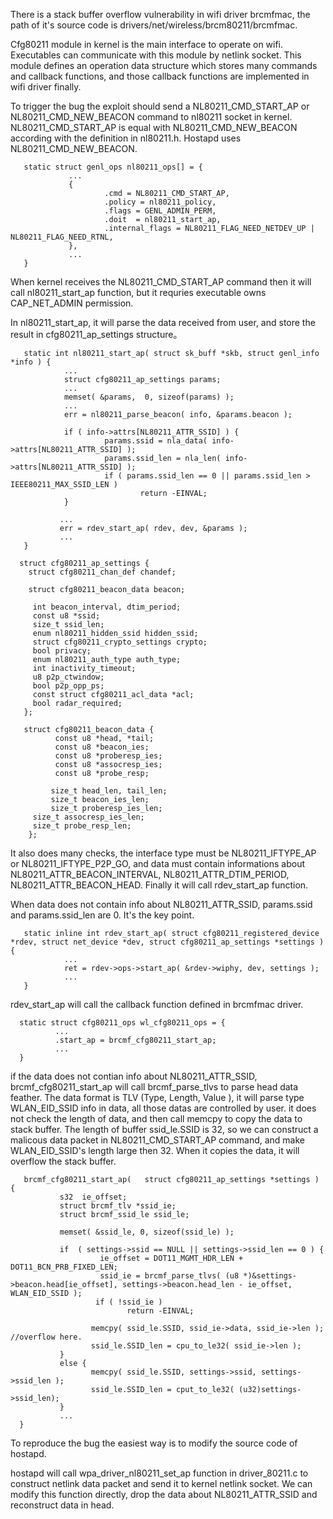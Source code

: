 There is a stack buffer overflow vulnerability in wifi driver brcmfmac, the path of it's source code
is drivers/net/wireless/brcm80211/brcmfmac.

Cfg80211 module in kernel is the main interface to operate on wifi. Executables can communicate with
this module by netlink socket. This module defines an operation data structure which stores many commands and callback functions, and those callback functions are implemented in wifi driver finally. 

To trigger the bug the exploit should send a NL80211_CMD_START_AP or NL80211_CMD_NEW_BEACON command to nl80211 socket in kernel. NL80211_CMD_START_AP is equal with NL80211_CMD_NEW_BEACON according with
the definition in nl80211.h. Hostapd uses NL80211_CMD_NEW_BEACON.

       static struct genl_ops nl80211_ops[] = {
                 ...
                 {
                         .cmd = NL80211_CMD_START_AP,
                         .policy = nl80211_policy,
                         .flags = GENL_ADMIN_PERM,
                         .doit  = nl80211_start_ap,
                         .internal_flags = NL80211_FLAG_NEED_NETDEV_UP | NL80211_FLAG_NEED_RTNL,
                 },
                 ...
       }

When kernel receives the NL80211_CMD_START_AP command then it will call nl80211_start_ap function, 
but it requries executable owns CAP_NET_ADMIN permission.

In nl80211_start_ap, it will parse the data received from user, and store the result in cfg80211_ap_settings structure。

       static int nl80211_start_ap( struct sk_buff *skb, struct genl_info *info ) {
                ...
                struct cfg80211_ap_settings params;
                ...
                memset( &params,  0, sizeof(params) );
                ...
                err = nl80211_parse_beacon( info, &params.beacon );

                if ( info->attrs[NL80211_ATTR_SSID] ) {
                         params.ssid = nla_data( info->attrs[NL80211_ATTR_SSID] );
                         params.ssid_len = nla_len( info->attrs[NL80211_ATTR_SSID] );
                         if ( params.ssid_len == 0 || params.ssid_len > IEEE80211_MAX_SSID_LEN ) 
                                 return -EINVAL;
                }

               ...
               err = rdev_start_ap( rdev, dev, &params );
               ...
       }    
       
      struct cfg80211_ap_settings {
	    struct cfg80211_chan_def chandef;

	    struct cfg80211_beacon_data beacon;

	     int beacon_interval, dtim_period;
	     const u8 *ssid;
	     size_t ssid_len;
	     enum nl80211_hidden_ssid hidden_ssid;
	     struct cfg80211_crypto_settings crypto;
	     bool privacy;
	     enum nl80211_auth_type auth_type;
	     int inactivity_timeout;
	     u8 p2p_ctwindow;
	     bool p2p_opp_ps;
	     const struct cfg80211_acl_data *acl;
	     bool radar_required;
       };

       struct cfg80211_beacon_data {
              const u8 *head, *tail;
              const u8 *beacon_ies;
              const u8 *proberesp_ies;
              const u8 *assocresp_ies;
              const u8 *probe_resp;

             size_t head_len, tail_len;
             size_t beacon_ies_len;
             size_t proberesp_ies_len;
	     size_t assocresp_ies_len;
	     size_t probe_resp_len;
        };

It also does many checks, the interface type must be NL80211_IFTYPE_AP or  NL80211_IFTYPE_P2P_GO, and data must contain informations about NL80211_ATTR_BEACON_INTERVAL, NL80211_ATTR_DTIM_PERIOD, NL80211_ATTR_BEACON_HEAD. Finally it will call rdev_start_ap function.

When data does not contain info about NL80211_ATTR_SSID, params.ssid and params.ssid_len are 0. It's
the key point.

       static inline int rdev_start_ap( struct cfg80211_registered_device *rdev, struct net_device *dev, struct cfg80211_ap_settings *settings ) {
                ...
                ret = rdev->ops->start_ap( &rdev->wiphy, dev, settings );
                ...
       }

rdev_start_ap will call the callback function defined in brcmfmac driver.

      static struct cfg80211_ops wl_cfg80211_ops = {
              ...
              .start_ap = brcmf_cfg80211_start_ap;
              ...
      }
       
if the data does not contian info about NL80211_ATTR_SSID, brcmf_cfg80211_start_ap will call 
brcmf_parse_tlvs to parse head data feather. The data format is TLV (Type, Length, Value ),
it will parse type WLAN_EID_SSID info in data, all those datas are controlled by user. it does not 
check the length of data, and then call memcpy to copy the data to stack buffer. The length of buffer ssid_le.SSID is 32, so we can construct a malicous data packet in NL80211_CMD_START_AP command, and make WLAN_EID_SSID's length large then 32. When it copies the data, it will overflow the stack buffer.

       brcmf_cfg80211_start_ap(   struct cfg80211_ap_settings *settings ) {
               s32  ie_offset;
               struct brcmf_tlv *ssid_ie;
               struct brcmf_ssid_le ssid_le;

               memset( &ssid_le, 0, sizeof(ssid_le) );

               if  ( settings->ssid == NULL || settings->ssid_len == 0 ) {
                        ie_offset = DOT11_MGMT_HDR_LEN + DOT11_BCN_PRB_FIXED_LEN;
                        ssid_ie = brcmf_parse_tlvs( (u8 *)&settings->beacon.head[ie_offset], settings->beacon.head_len - ie_offset, WLAN_EID_SSID );
                       if ( !ssid_ie )
                              return -EINVAL;
                   
                      memcpy( ssid_le.SSID, ssid_ie->data, ssid_ie->len );   //overflow here. 
                      ssid_le.SSID_len = cpu_to_le32( ssid_ie->len );
               }
               else {
                      memcpy( ssid_le.SSID, settings->ssid, settings->ssid_len );
                      ssid_le.SSID_len = cput_to_le32( (u32)settings->ssid_len);
               }
               ...
      }
    

To reproduce the bug the easiest way is to modify the source code of hostapd.

hostapd will call wpa_driver_nl80211_set_ap function in driver_80211.c to construct netlink data packet and send it to kernel netlink socket. We can modify this function directly, drop the data about 
NL80211_ATTR_SSID and reconstruct data in head.






